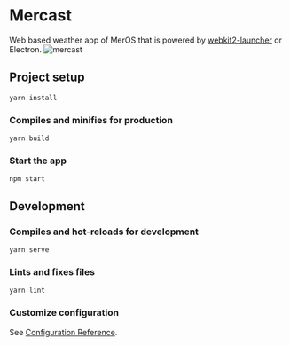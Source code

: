 # Mercast
Web based weather app of MerOS that is powered by [webkit2-launcher](https://github.com/mercode-org/webkit2-launcher) or Electron. 
![mercast](screenshot2.png)

## Project setup
```
yarn install
```

### Compiles and minifies for production
```
yarn build
```

### Start the app 
```
npm start
```

## Development

### Compiles and hot-reloads for development
```
yarn serve
```

### Lints and fixes files
```
yarn lint
```

### Customize configuration
See [Configuration Reference](https://cli.vuejs.org/config/).
